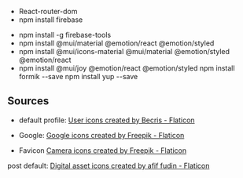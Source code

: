 - React-router-dom
- npm install firebase

* npm install -g firebase-tools
* npm install @mui/material @emotion/react @emotion/styled
* npm install @mui/icons-material @mui/material @emotion/styled @emotion/react
* npm install @mui/joy @emotion/react @emotion/styled
  npm install formik --save
  npm install yup --save

## Sources

- default profile: <a href="https://www.flaticon.com/free-icons/user" title="user icons">User icons created by Becris - Flaticon</a>

- Google: <a href="https://www.flaticon.com/free-icons/google" title="google icons">Google icons created by Freepik - Flaticon</a>

- Favicon <a href="https://www.flaticon.com/free-icons/camera" title="camera icons">Camera icons created by Freepik - Flaticon</a>

post default: <a href="https://www.flaticon.com/free-icons/digital-asset" title="digital asset icons">Digital asset icons created by afif fudin - Flaticon</a>